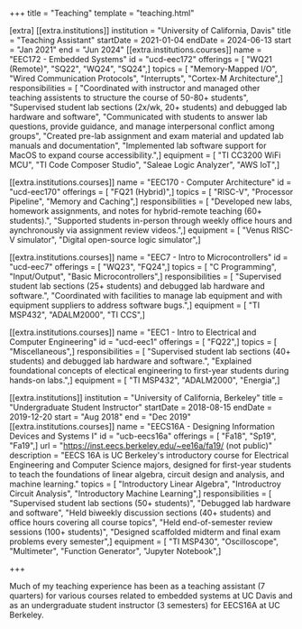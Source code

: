 +++
title = "Teaching"
template = "teaching.html"

[extra]
[[extra.institutions]]
institution = "University of California, Davis"
title = "Teaching Assistant"
startDate = 2021-01-04
endDate = 2024-06-13
start = "Jan 2021"
end = "Jun 2024"
[[extra.institutions.courses]]
name = "EEC172 - Embedded Systems"
id = "ucd-eec172"
offerings = [ "WQ21 (Remote)", "SQ22", "WQ24", "SQ24",]
topics = [ "Memory-Mapped I/O", "Wired Communication Protocols", "Interrupts", "Cortex-M Architecture",]
responsibilities = [ "Coordinated with instructor and managed other teaching assistents to structure the course of 50-80+ students", "Supervised student lab sections (2x/wk, 20+ students) and debugged lab hardware and software", "Communicated with students to answer lab questions, provide guidance, and manage interpersonal conflict among groups", "Created pre-lab assignment and exam material and updated lab manuals and documentation", "Implemented lab software support for MacOS to expand course accessibility.",]
equipment = [ "TI CC3200 WiFi MCU", "TI Code Composer Studio", "Saleae Logic Analyzer", "AWS IoT",]

[[extra.institutions.courses]]
name = "EEC170 - Computer Architecture"
id = "ucd-eec170"
offerings = [ "FQ21 (Hybrid)",]
topics = [ "RISC-V", "Processor Pipeline", "Memory and Caching",]
responsibilities = [ "Developed new labs, homework assignments, and notes for hybrid-remote teaching (60+ students).", "Supported students in-person through weekly office hours and aynchronously via assignment review videos.",]
equipment = [ "Venus RISC-V simulator", "Digital open-source logic simulator",]

[[extra.institutions.courses]]
name = "EEC7 - Intro to Microcontrollers"
id = "ucd-eec7"
offerings = [ "WQ23", "FQ24",]
topics = [ "C Programming", "Input/Output", "Basic Microcontrollers",]
responsibilities = [ "Supervised student lab sections (25+ students) and debugged lab hardware and software.", "Coordinated with facilities to manage lab equipment and with equipment suppliers to address software bugs.",]
equipment = [ "TI MSP432", "ADALM2000", "TI CCS",]

[[extra.institutions.courses]]
name = "EEC1 - Intro to Electrical and Computer Engineering"
id = "ucd-eec1"
offerings = [ "FQ22",]
topics = [ "Miscellaneous",]
responsibilities = [ "Supervised student lab sections (40+ students) and debugged lab hardware and software.", "Explained foundational concepts of electical engineering to first-year students during hands-on labs.",]
equipment = [ "TI MSP432", "ADALM2000", "Energia",]


[[extra.institutions]]
institution = "University of California, Berkeley"
title = "Undergraduate Student Instructor"
startDate = 2018-08-15
endDate = 2019-12-20
start = "Aug 2018"
end = "Dec 2019"
[[extra.institutions.courses]]
name = "EECS16A - Designing Information Devices and Systems I"
id = "ucb-eecs16a"
offerings = [ "Fa18", "Sp19", "Fa19",]
url = "https://inst.eecs.berkeley.edu/~ee16a/fa19/ (not public)"
description = "EECS 16A is UC Berkeley's introductory course for Electrical Engineering and Computer Science majors, designed for first-year students to teach the foundations of linear algebra,  circuit design and analysis, and machine learning."
topics = [ "Introductory Linear Algebra", "Introductroy Circuit Analysis", "Introductory Machine Learning",]
responsibilities = [ "Supervised student lab sections (50+ students)", "Debugged lab hardware and software", "Held biweekly discussion sections (40+ students) and office hours covering all course topics", "Held end-of-semester review sessions (100+ students)", "Designed scaffolded midterm and final exam problems every semester",]
equipment = [ "TI MSP430", "Oscilloscope", "Multimeter", "Function Generator", "Jupyter Notebook",]



+++


Much of my teaching experience has been as a teaching assistant (7 quarters) for various courses related to embedded systems at UC Davis and as an undergraduate student instructor (3 semesters) for EECS16A at UC Berkeley.
